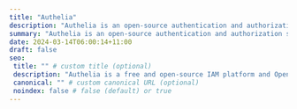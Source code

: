 ```yaml
---
title: "Authelia"
description: "Authelia is an open-source authentication and authorization server and portal fulfilling the identity and access management (IAM) role of information security in providing multi-factor authentication and single sign-on (SSO) for your applications via a web portal. Authelia is an OpenID Connect 1.0 Provider which is OpenID Certified™ allowing comprehensive integrations, and acts as a companion for common reverse proxies."
summary: "Authelia is an open-source authentication and authorization server and portal fulfilling the identity and access management (IAM) role of information security in providing multi-factor authentication and single sign-on (SSO) for your applications via a web portal. Authelia is an OpenID Connect 1.0 Provider which is OpenID Certified™ allowing comprehensive integrations, and acts as a companion for common reverse proxies."
date: 2024-03-14T06:00:14+11:00
draft: false
seo:
 title: "" # custom title (optional)
 description: "Authelia is a free and open-source IAM platform and OpenID Certified™ OpenID Connect 1.0 provider; providing modern, flexible authentication and authorization." # custom description (recommended)
 canonical: "" # custom canonical URL (optional)
 noindex: false # false (default) or true
---
```

